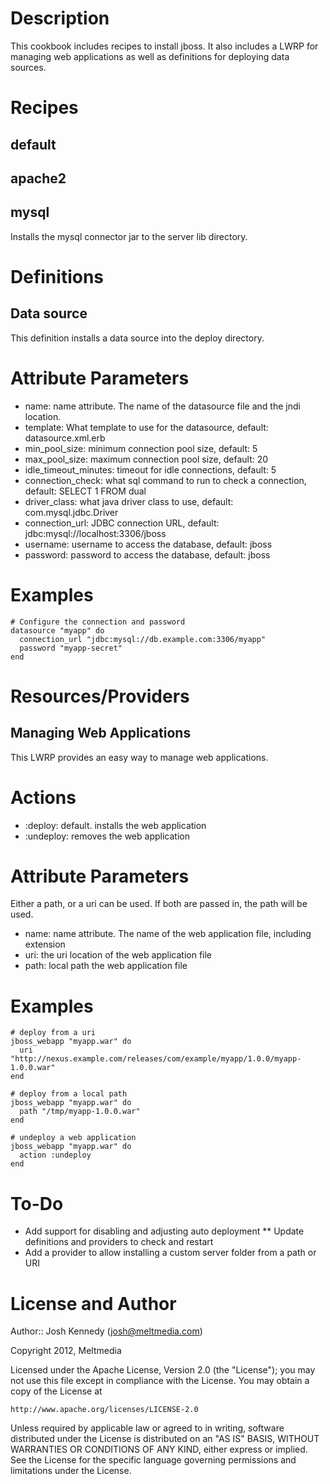 Description
===========

This cookbook includes recipes to install jboss. It also
includes a LWRP for managing web applications as well as 
definitions for deploying data sources.

Recipes
=======

default
-------


apache2
---------


mysql
-------------
Installs the mysql connector jar to the server lib directory.

Definitions
===================

Data source
---------------------

This definition installs a data source into the deploy directory.

# Attribute Parameters

- name: name attribute. The name of the datasource file and the jndi location.
- template: What template to use for the datasource, default: datasource.xml.erb
- min_pool_size: minimum connection pool size, default: 5
- max_pool_size: maximum connection pool size, default: 20
- idle_timeout_minutes: timeout for idle connections, default: 5 
- connection_check: what sql command to run to check a connection, default: SELECT 1 FROM dual
- driver_class: what java driver class to use, default: com.mysql.jdbc.Driver 
- connection_url: JDBC connection URL, default: jdbc:mysql://localhost:3306/jboss
- username: username to access the database, default: jboss
- password: password to access the database, default: jboss

# Examples

    # Configure the connection and password
    datasource "myapp" do
      connection_url "jdbc:mysql://db.example.com:3306/myapp"
      password "myapp-secret"
    end


Resources/Providers
===================

Managing Web Applications
---------------------

This LWRP provides an easy way to manage web applications.

# Actions

- :deploy: default. installs the web application
- :undeploy: removes the web application

# Attribute Parameters

Either a path, or a uri can be used. If both are passed in, the path will be used.

- name: name attribute. The name of the web application file, including extension  
- uri: the uri location of the web application file
- path: local path the web application file

# Examples

    # deploy from a uri
    jboss_webapp "myapp.war" do
      uri "http://nexus.example.com/releases/com/example/myapp/1.0.0/myapp-1.0.0.war"
    end

    # deploy from a local path
    jboss_webapp "myapp.war" do
      path "/tmp/myapp-1.0.0.war"
    end

    # undeploy a web application
    jboss_webapp "myapp.war" do
      action :undeploy
    end

To-Do
==================

* Add support for disabling and adjusting auto deployment
** Update definitions and providers to check and restart
* Add a provider to allow installing a custom server folder from a path or URI

License and Author
==================

Author:: Josh Kennedy (<josh@meltmedia.com>)

Copyright 2012, Meltmedia

Licensed under the Apache License, Version 2.0 (the "License");
you may not use this file except in compliance with the License.
You may obtain a copy of the License at

    http://www.apache.org/licenses/LICENSE-2.0

Unless required by applicable law or agreed to in writing, software
distributed under the License is distributed on an "AS IS" BASIS,
WITHOUT WARRANTIES OR CONDITIONS OF ANY KIND, either express or implied.
See the License for the specific language governing permissions and
limitations under the License.
